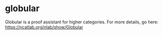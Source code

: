 # globular
Globular is a proof assistant for higher categories. For more details, go here: https://ncatlab.org/nlab/show/Globular
